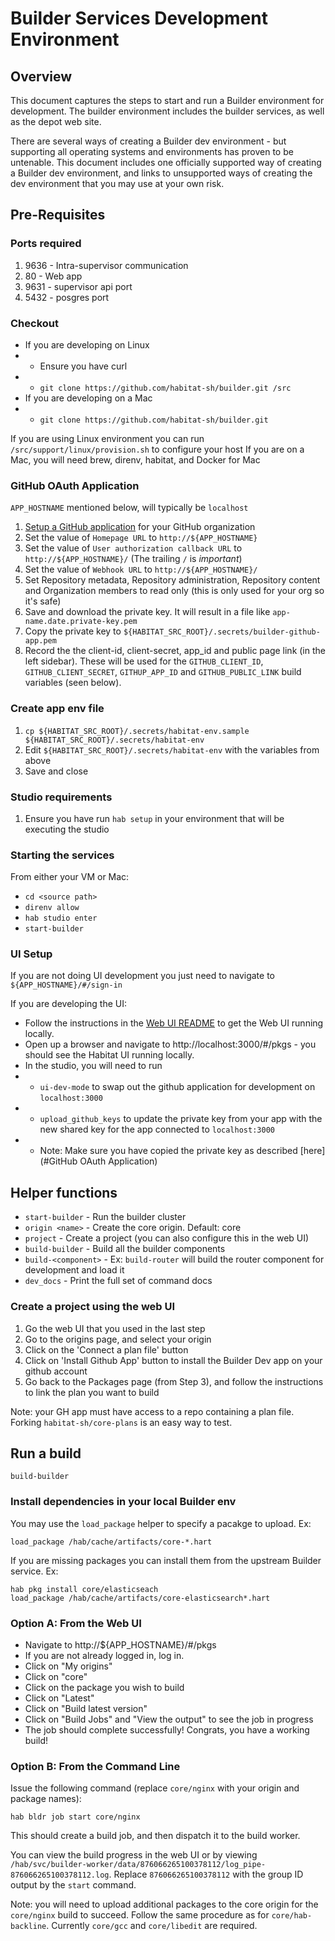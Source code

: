 # Builder Services Development Environment

## Overview

This document captures the steps to start and run a Builder environment for development. The builder environment includes the builder services, as well as the depot web site.

There are several ways of creating a Builder dev environment - but supporting all operating systems and environments has proven to be untenable. This document includes one officially supported way of creating a Builder dev environment, and links to unsupported ways of creating the dev environment that you may use at your own risk.

## Pre-Requisites

### Ports required
1. 9636 - Intra-supervisor communication
1. 80 - Web app
1. 9631 - supervisor api port
1. 5432 - posgres port

### Checkout
* If you are developing on Linux
* * Ensure you have curl
* * `git clone https://github.com/habitat-sh/builder.git /src`
* If you are developing on a Mac
* * `git clone https://github.com/habitat-sh/builder.git`

If you are using Linux environment you can run `/src/support/linux/provision.sh` to configure your host
If you are on a Mac, you will need brew, direnv, habitat, and Docker for Mac

### GitHub OAuth Application
`APP_HOSTNAME` mentioned below, will typically be `localhost`

1. [Setup a GitHub application](https://github.com/settings/apps/new) for your GitHub organization
1. Set the value of `Homepage URL` to `http://${APP_HOSTNAME}`
1. Set the value of `User authorization callback URL` to `http://${APP_HOSTNAME}/` (The trailing `/` is *important*)
1. Set the value of `Webhook URL` to `http://${APP_HOSTNAME}/`
1. Set Repository metadata, Repository administration, Repository content and Organization members to read only (this is only used for your org so it's safe)
1. Save and download the private key. It will result in a file like `app-name.date.private-key.pem`
1. Copy the private key to `${HABITAT_SRC_ROOT}/.secrets/builder-github-app.pem`
1. Record the the client-id, client-secret, app_id and public page link (in the left sidebar). These will be used for the `GITHUB_CLIENT_ID`, `GITHUB_CLIENT_SECRET`, `GITHUP_APP_ID` and `GITHUB_PUBLIC_LINK` build variables (seen below).

### Create app env file

1. `cp ${HABITAT_SRC_ROOT}/.secrets/habitat-env.sample ${HABITAT_SRC_ROOT}/.secrets/habitat-env`
1. Edit `${HABITAT_SRC_ROOT}/.secrets/habitat-env` with the variables from above
1. Save and close

### Studio requirements

1. Ensure you have run `hab setup` in your environment that will be executing the studio

### Starting the services

From either your VM or Mac:

* `cd <source path>`
* `direnv allow`
* `hab studio enter`
* `start-builder`

### UI Setup

If you are not doing UI development you just need to navigate to `${APP_HOSTNAME}/#/sign-in`

If you are developing the UI:

* Follow the instructions in the [Web UI README](https://github.com/habitat-sh/habitat/blob/master/components/builder-web/README.md) to get the Web UI running locally.
* Open up a browser and navigate to http://localhost:3000/#/pkgs - you should see the Habitat UI running locally.
* In the studio, you will need to run
* * `ui-dev-mode` to swap out the github application for development on `localhost:3000`
* * `upload_github_keys` to update the private key from your app with the new shared key for the app connected to `localhost:3000`
* * Note: Make sure you have copied the private key as described [here](#GitHub OAuth Application)

## Helper functions

* `start-builder` - Run the builder cluster
* `origin <name>` - Create the core origin. Default: core
* `project` - Create a project (you can also configure this in the web UI)
* `build-builder` - Build all the builder components
* `build-<component>` - Ex: `build-router` will build the router component for development and load it
* `dev_docs` - Print the full set of command docs

### Create a project using the web UI

1. Go the web UI that you used in the last step
2. Go to the origins page, and select your origin
3. Click on the 'Connect a plan file' button
4. Click on 'Install Github App' button to install the Builder Dev app on your github account
5. Go back to the Packages page (from Step 3), and follow the instructions to link the plan you want to build

Note: your GH app must have access to a repo containing a plan file. Forking `habitat-sh/core-plans` is an easy way to test.

## Run a build
`build-builder`

### Install dependencies in your local Builder env

You may use the `load_package` helper to specify a pacakge to upload. Ex:

```
load_package /hab/cache/artifacts/core-*.hart
```

If you are missing packages you can install them from the upstream Builder service. Ex:

```
hab pkg install core/elasticseach
load_package /hab/cache/artifacts/core-elasticsearch*.hart
```

### Option A: From the Web UI
* Navigate to http://${APP_HOSTNAME}/#/pkgs
* If you are not already logged in, log in.
* Click on "My origins"
* Click on "core"
* Click on the package you wish to build
* Click on "Latest"
* Click on "Build latest version"
* Click on "Build Jobs" and "View the output" to see the job in progress
* The job should complete successfully! Congrats, you have a working build!

### Option B: From the Command Line

Issue the following command (replace `core/nginx` with your origin and package names):

```
hab bldr job start core/nginx
```

This should create a build job, and then dispatch it to the build worker.

You can view the build progress in the web UI or by viewing `/hab/svc/builder-worker/data/876066265100378112/log_pipe-876066265100378112.log`. Replace `876066265100378112` with the group ID output by the `start` command.

Note: you will need to upload additional packages to the core origin for the `core/nginx` build to succeed. Follow the same procedure as for `core/hab-backline`. Currently `core/gcc` and `core/libedit` are required.